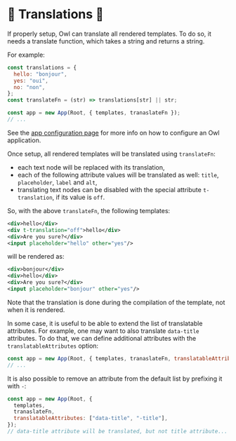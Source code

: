 # 🦉 Translations 🦉

If properly setup, Owl can translate all rendered templates. To do
so, it needs a translate function, which takes a string and returns a string.

For example:

```js
const translations = {
  hello: "bonjour",
  yes: "oui",
  no: "non",
};
const translateFn = (str) => translations[str] || str;

const app = new App(Root, { templates, tranaslateFn });
// ...
```

See the [app configuration page](app.md#configuration) for more info on how to
configure an Owl application.

Once setup, all rendered templates will be translated using `translateFn`:

- each text node will be replaced with its translation,
- each of the following attribute values will be translated as well: `title`,
  `placeholder`, `label` and `alt`,
- translating text nodes can be disabled with the special attribute `t-translation`,
  if its value is `off`.

So, with the above `translateFn`, the following templates:

```xml
<div>hello</div>
<div t-translation="off">hello</div>
<div>Are you sure?</div>
<input placeholder="hello" other="yes"/>
```

will be rendered as:

```xml
<div>bonjour</div>
<div>hello</div>
<div>Are you sure?</div>
<input placeholder="bonjour" other="yes"/>
```

Note that the translation is done during the compilation of the template, not
when it is rendered.

In some case, it is useful to be able to extend the list of translatable attributes.
For example, one may want to also translate `data-title` attributes. To do that,
we can define additional attributes with the `translatableAttributes` option:

```js
const app = new App(Root, { templates, tranaslateFn, translatableAttributes: ["data-title"] });
// ...
```

It is also possible to remove an attribute from the default list by prefixing it with `-`:

```js
const app = new App(Root, {
  templates,
  tranaslateFn,
  translatableAttributes: ["data-title", "-title"],
});
// data-title attribute will be translated, but not title attribute...
```
